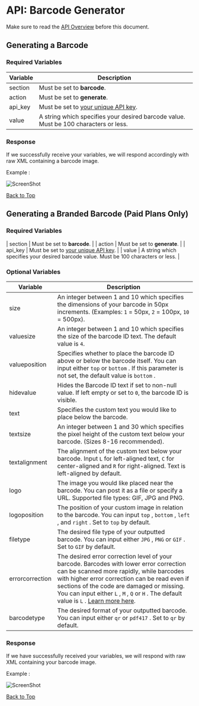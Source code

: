 <a name="head"></a><h1>API: Barcode Generator</h1>

Make sure to read the [API Overview](../README.md) before this document.

<a name="generate"></a><h2>Generating a Barcode</h2>

<h3>Required Variables</h3>

| Variable | Description |
| -------- | ----------- |
| section | Must be set to <b>barcode</b>. |
| action | Must be set to <b>generate</b>. |
| api_key | Must be set to [your unique API key][1]. |
| value | A string which specifies your desired barcode value. Must be 100 characters or less. |

<h3>Response</h3>

If we successfully receive your variables, we will respond accordingly with raw XML containing a barcode image.

Example :

![ScreenShot](https://codereadr.com/kb/images/standardbarcode_normal.gif)

[Back to Top](#head)

<a name="generate-branded"></a><h2>Generating a Branded Barcode (Paid Plans Only)</h2>

<h3>Required Variables</h3>

| section | Must be set to <b>barcode</b>. |
| action | Must be set to <b>generate</b>. |
| api_key | Must be set to [your unique API key][1]. |
| value | A string which specifies your desired barcode value. Must be 100 characters or less. |

<h3>Optional Variables</h3>

| Variable | Description |
| -------- | ----------- |
| size | An integer between 1 and 10 which specifies the dimensions of your barcode in 50px increments. (Examples: <code>1</code> = 50px, <code>2</code> = 100px, <code>10</code> = 500px). |
| valuesize | An integer between 1 and 10 which specifies the size of the barcode ID text. The default value is <code>4</code>. |
| valueposition | Specifies whether to place the barcode ID above or below the barcode itself. You can input either <code>top</code> or <code>bottom</code> . If this parameter is not set, the default value is <code>bottom</code> . |
| hidevalue | Hides the Barcode ID text if set to non-null value. If left empty or set to <code>0</code>, the barcode ID is visible. |
| text | Specifies the custom text you would like to place below the barcode. |
| textsize | An integer between 1 and 30 which specifies the pixel height of the custom text below your barcode. (Sizes 8-16 recommended). |
| textalignment | The alignment of the custom text below your barcode. Input <code>L</code> for left-aligned text, <code>C</code> for center-aligned and <code>R</code> for right-aligned. Text is left-aligned by default. |
| logo | The image you would like placed near the barcode. You can post it as a file or specify a URL. Supported file types: GIF, JPG and PNG. |
| logoposition | The position of your custom image in relation to the barcode. You can input <code>top</code> , <code>bottom</code> , <code>left</code> , and <code>right</code> . Set to <code>top</code> by default. |
| filetype | The desired file type of your outputted barcode. You can input either <code>JPG</code> , <code>PNG</code> or <code>GIF</code> . Set to <code>GIF</code> by default. |
| errorcorrection | The desired error correction level of your barcode. Barcodes with lower error correction can be scanned more rapidly, while barcodes with higher error correction can be read even if sections of the code are damaged or missing. You can input either <code>L</code> , <code>M</code> , <code>Q</code> or <code>H</code> . The default value is <code>L</code> . [Learn more here](http://en.wikipedia.org/wiki/Qr_code#Error_correction). |
| barcodetype | The desired format of your outputted barcode. You can input either <code>qr</code> or <code>pdf417</code> . Set to <code>qr</code> by default. |

<h3>Response</h3>

If we have successfully received your variables, we will respond with raw XML containing your barcode image.

Example :

![ScreenShot](https://codereadr.com/kb/images/brandedcode_normal.jpg)

[Back to Top](#head)

[1]:../README.md#finding
